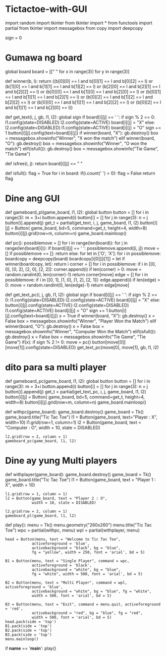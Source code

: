 # Tictactoe-with-GUI


import random
import tkinter
from tkinter import *
from functools import partial
from tkinter import messagebox
from copy import deepcopy

sign = 0

# Gumawa ng board
global board
board = [[" " for x in range(3)] for y in range(3)]


def winner(b, l):
	return ((b[0][0] == l and b[0][1] == l and b[0][2] == l) or
			(b[1][0] == l and b[1][1] == l and b[1][2] == l) or
			(b[2][0] == l and b[2][1] == l and b[2][2] == l) or
			(b[0][0] == l and b[1][0] == l and b[2][0] == l) or
			(b[0][1] == l and b[1][1] == l and b[2][1] == l) or
			(b[0][2] == l and b[1][2] == l and b[2][2] == l) or
			(b[0][0] == l and b[1][1] == l and b[2][2] == l) or
			(b[0][2] == l and b[1][1] == l and b[2][0] == l))


def get_text(i, j, gb, l1, l2):
	global sign
	if board[i][j] == ' ':
		if sign % 2 == 0:
			l1.config(state=DISABLED)
			l2.config(state=ACTIVE)
			board[i][j] = "X"
		else:
			l2.config(state=DISABLED)
			l1.config(state=ACTIVE)
			board[i][j] = "O"
		sign += 1
		button[i][j].config(text=board[i][j])
	if winner(board, "X"):
		gb.destroy()
		box = messagebox.showinfo("Winner", "X won the match")
	elif winner(board, "O"):
		gb.destroy()
		box = messagebox.showinfo("Winner", "O won the match")
	elif(isfull()):
		gb.destroy()
		box = messagebox.showinfo("Tie Game", "Tie Game")


def isfree(i, j):
	return board[i][j] == " "


def isfull():
	flag = True
	for i in board:
		if(i.count(' ') > 0):
			flag = False
	return flag

# Dine ang GUI
def gameboard_pl(game_board, l1, l2):
	global button
	button = []
	for i in range(3):
		m = 3+i
		button.append(i)
		button[i] = []
		for j in range(3):
			n = j
			button[i].append(j)
			get_t = partial(get_text, i, j, game_board, l1, l2)
			button[i][j] = Button(
				game_board, bd=5, command=get_t, height=4, width=8)
			button[i][j].grid(row=m, column=n)
	game_board.mainloop()


def pc():
	possiblemove = []
	for i in range(len(board)):
		for j in range(len(board[i])):
			if board[i][j] == ' ':
				possiblemove.append([i, j])
	move = []
	if possiblemove == []:
		return
	else:
		for let in ['O', 'X']:
			for i in possiblemove:
				boardcopy = deepcopy(board)
				boardcopy[i[0]][i[1]] = let
				if winner(boardcopy, let):
					return i
		corner = []
		for i in possiblemove:
			if i in [[0, 0], [0, 2], [2, 0], [2, 2]]:
				corner.append(i)
		if len(corner) > 0:
			move = random.randint(0, len(corner)-1)
			return corner[move]
		edge = []
		for i in possiblemove:
			if i in [[0, 1], [1, 0], [1, 2], [2, 1]]:
				edge.append(i)
		if len(edge) > 0:
			move = random.randint(0, len(edge)-1)
			return edge[move]


def get_text_pc(i, j, gb, l1, l2):
	global sign
	if board[i][j] == ' ':
		if sign % 2 == 0:
			l1.config(state=DISABLED)
			l2.config(state=ACTIVE)
			board[i][j] = "X"
		else:
			button[i][j].config(state=ACTIVE)
			l2.config(state=DISABLED)
			l1.config(state=ACTIVE)
			board[i][j] = "O"
		sign += 1
		button[i][j].config(text=board[i][j])
	x = True
	if winner(board, "X"):
		gb.destroy()
		x = False
		box = messagebox.showinfo("Winner", "Player Won the Match")
	elif winner(board, "O"):
		gb.destroy()
		x = False
		box = messagebox.showinfo("Winner", "Computer Won the Match")
	elif(isfull()):
		gb.destroy()
		x = False
		box = messagebox.showinfo("Tie Game", "Tie Game")
	if(x):
		if sign % 2 != 0:
			move = pc()
			button[move[0]][move[1]].config(state=DISABLED)
			get_text_pc(move[0], move[1], gb, l1, l2)

# dito para sa multi player
def gameboard_pc(game_board, l1, l2):
	global button
	button = []
	for i in range(3):
		m = 3+i
		button.append(i)
		button[i] = []
		for j in range(3):
			n = j
			button[i].append(j)
			get_t = partial(get_text_pc, i, j, game_board, l1, l2)
			button[i][j] = Button(
				game_board, bd=5, command=get_t, height=4, width=8)
			button[i][j].grid(row=m, column=n)
	game_board.mainloop()


def withpc(game_board):
	game_board.destroy()
	game_board = Tk()
	game_board.title("Tic Tac Toe")
	l1 = Button(game_board, text="Player : X", width=10)
	l1.grid(row=1, column=1)
	l2 = Button(game_board, text = "Computer : O",
				width = 10, state = DISABLED)
	
	l2.grid(row = 2, column = 1)
	gameboard_pc(game_board, l1, l2)

# Dine ay yung Multi players
def withplayer(game_board):
	game_board.destroy()
	game_board = Tk()
	game_board.title("Tic Tac Toe")
	l1 = Button(game_board, text = "Player 1 : X", width = 10)
	
	l1.grid(row = 1, column = 1)
	l2 = Button(game_board, text = "Player 2 : O",
				width = 10, state = DISABLED)
	
	l2.grid(row = 2, column = 1)
	gameboard_pl(game_board, l1, l2)


def play():
	menu = Tk()
	menu.geometry("260x260")
	menu.title("Tic Tac Toe")
	wpc = partial(withpc, menu)
	wpl = partial(withplayer, menu)
	
	head = Button(menu, text = "Welcome to Tic Tac Toe",
				activeforeground = 'blue',
				activebackground = "black", bg = "blue",
				fg = "yellow", width = 250, font = 'arial', bd = 5)
	
	B1 = Button(menu, text = "Single Player", command = wpc,
				activeforeground = 'black',
				activebackground = "white", bg = "blue",
				fg = "white", width = 500, font = 'arial', bd = 5)
	
	B2 = Button(menu, text = "Multi Player", command = wpl, activeforeground = 'blue',
				activebackground = "white", bg = "blue", fg = "white",
				width = 500, font = 'arial', bd = 5)
	
	B3 = Button(menu, text = "Exit", command = menu.quit, activeforeground = 'red',
				activebackground = "red", bg = "blue", fg = "red",
				width = 500, font = 'arial', bd = 5)
	head.pack(side = 'top')
	B1.pack(side = 'top')
	B2.pack(side = 'top')
	B3.pack(side = 'top')
	menu.mainloop()


if __name__ == '__main__':
	play()
